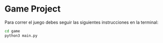 # Game Project


Para correr el juego debes seguir las siguientes instrucciones en la terminal:
```sh
cd game
python3 main.py
```